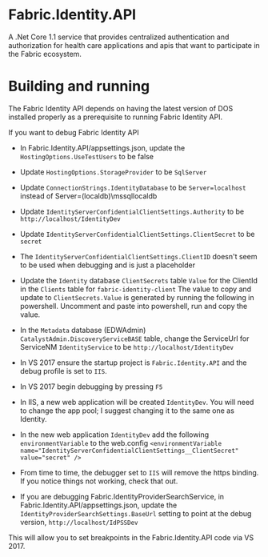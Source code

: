 # Fabric.Identity.API
A .Net Core 1.1 service that provides centralized authentication and authorization for health care applications and apis that want to participate in the Fabric ecosystem.

# Building and running
The Fabric Identity API depends on having the latest version of DOS installed properly as a prerequisite to running Fabric Identity API.

If you want to debug Fabric Identity API 

- In Fabric.Identity.API/appsettings.json, update the `HostingOptions.UseTestUsers` to be false
- Update `HostingOptions.StorageProvider` to be `SqlServer`
- Update `ConnectionStrings.IdentityDatabase` to be `Server=localhost` instead of Server=(localdb)\\mssqllocaldb
- Update `IdentityServerConfidentialClientSettings.Authority` to be `http://localhost/IdentityDev`
- Update `IdentityServerConfidentialClientSettings.ClientSecret` to be `secret`
- The `IdentityServerConfidentialClientSettings.ClientID` doesn't seem to be used when debugging and is just a placeholder
- Update the `Identity` database `ClientSecrets` table `Value` for the ClientId in the `Clients` table for `fabric-identity-client`
  The value to copy and update to `ClientSecrets.Value` is generated by running the following in powershell. Uncomment and paste into powershell, run and copy the value.
    <!--$fabricInstallerSecret = "secret"
    #$fabricInstallerSecret = [System.Convert]::ToBase64String([guid]::NewGuid().ToByteArray()).Substring(0,16)
    Write-Host "New Installer secret: $fabricInstallerSecret"
    $sha = [System.Security.Cryptography.SHA256]::Create()
    $hashedSecret = [System.Convert]::ToBase64String($sha.ComputeHash([System.Text.Encoding]::UTF8.GetBytes($fabricInstallerSecret)))
    #Invoke-Sql -connectionString $identityDbConnectionString -sql $query -parameters @{value=$hashedSecret} | Out-Null
    $fabricInstallerSecret
    $hashedSecret-->
- In the `Metadata` database (EDWAdmin) `CatalystAdmin.DiscoveryServiceBASE` table, change the ServiceUrl for ServiceNM `IdentityService`
  to be `http://localhost/IdentityDev`
- In VS 2017 ensure the startup project is `Fabric.Identity.API` and the debug profile is set to `IIS`.
- In VS 2017 begin debugging by pressing `F5`
- In IIS, a new web application will be created `IdentityDev`.  You will need to change the app pool; I suggest changing it to the same one as Identity.
- In the new web application `IdentityDev` add the following `environmentVariable` to the web.config 
`<environmentVariable name="IdentityServerConfidentialClientSettings__ClientSecret" value="secret" />`
- From time to time, the debugger set to `IIS` will remove the https binding.  If you notice things not working, check that out.

- If you are debugging Fabric.IdentityProviderSearchService, in Fabric.Identity.API/appsettings.json, update the `IdentityProviderSearchSettings.BaseUrl` setting to point at the debug version, `http://localhost/IdPSSDev`

This will allow you to set breakpoints in the Fabric.Identity.API code via VS 2017.